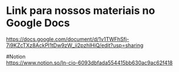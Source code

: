# Link para nossos materiais no Google Docs  

https://docs.google.com/document/d/1v1TWFhSfj-7i9KZcTXz8AckPI1tDw9zW_ii2pzhlHiQ/edit?usp=sharing  


#Notion  
https://www.notion.so/In-cio-6093dbfada554415bb630ac9ac62f418
